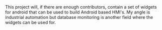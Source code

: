 This project will, if there are enough contributors, contain a set of widgets for android that can be used to build Android based HMI's. My angle is industrial automation but database monitoring is another field where the widgets can be used for.